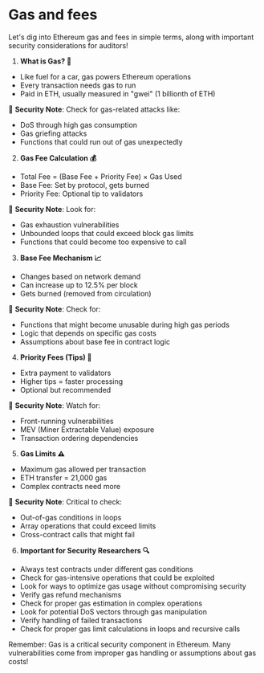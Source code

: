 # Gas and fees

Let's dig into Ethereum gas and fees in simple terms, along with important security considerations for auditors! 

1. **What is Gas? 🔑**
- Like fuel for a car, gas powers Ethereum operations
- Every transaction needs gas to run
- Paid in ETH, usually measured in "gwei" (1 billionth of ETH)

👮 **Security Note**: Check for gas-related attacks like:
- DoS through high gas consumption
- Gas griefing attacks
- Functions that could run out of gas unexpectedly

2. **Gas Fee Calculation 💰**
- Total Fee = (Base Fee + Priority Fee) × Gas Used
- Base Fee: Set by protocol, gets burned
- Priority Fee: Optional tip to validators

👮 **Security Note**: Look for:
- Gas exhaustion vulnerabilities
- Unbounded loops that could exceed block gas limits
- Functions that could become too expensive to call

3. **Base Fee Mechanism 📈**
- Changes based on network demand
- Can increase up to 12.5% per block
- Gets burned (removed from circulation)

👮 **Security Note**: Check for:
- Functions that might become unusable during high gas periods
- Logic that depends on specific gas costs
- Assumptions about base fee in contract logic

4. **Priority Fees (Tips) 🎯**
- Extra payment to validators
- Higher tips = faster processing
- Optional but recommended

👮 **Security Note**: Watch for:
- Front-running vulnerabilities
- MEV (Miner Extractable Value) exposure
- Transaction ordering dependencies

5. **Gas Limits ⚠️**
- Maximum gas allowed per transaction
- ETH transfer = 21,000 gas
- Complex contracts need more

👮 **Security Note**: Critical to check:
- Out-of-gas conditions in loops
- Array operations that could exceed limits
- Cross-contract calls that might fail

6. **Important for Security Researchers 🔍**
- Always test contracts under different gas conditions
- Check for gas-intensive operations that could be exploited
- Look for ways to optimize gas usage without compromising security
- Verify gas refund mechanisms
- Check for proper gas estimation in complex operations
- Look for potential DoS vectors through gas manipulation
- Verify handling of failed transactions
- Check for proper gas limit calculations in loops and recursive calls

Remember: Gas is a critical security component in Ethereum. Many vulnerabilities come from improper gas handling or assumptions about gas costs!
